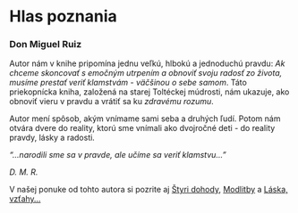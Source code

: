 Hlas poznania
=============

### Don Miguel Ruiz

Autor nám v knihe pripomína jednu veľkú, hlbokú a jednoduchú pravdu: *Ak chceme
skoncovať s emočným utrpením a obnoviť svoju radosť zo života, musíme prestať
veriť klamstvám - väčšinou o sebe samom*. Táto priekopnícka kniha, založená na
starej Toltéckej múdrosti, nám ukazuje, ako obnoviť vieru v pravdu a vrátiť sa
ku *zdravému rozumu*.

Autor mení spôsob, akým vnímame sami seba a druhých ľudí. Potom nám otvára dvere
do reality, ktorú sme vnímali ako dvojročné deti - do reality pravdy, lásky a
radosti.

*“…narodili sme sa v pravde, ale učíme sa veriť klamstvu…”*

*D. M. R.*

V našej ponuke od tohto autora si pozrite aj [Štyri
dohody](/sip/knihy/ctyri-dohody),
[Modlitby](/sip/knihy/modlitby) a [Láska,
vzťahy…](/sip/knihy/laska)

